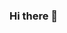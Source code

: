 ### Hi there 👋

<!--
**ziyouzhang8/ziyouzhang8** is a ✨ _special_ ✨ repository because its `README.md` (this file) appears on your GitHub profile.

Here are some ideas to get you started:

- 🔭 I’m currently working on ...
- 🌱 I’m currently learning ...
- 👯 I’m looking to collaborate on ...
- 🤔 I’m looking for help with ..a
- 💬 Ask me about ...
- 📫 How to reach me: ...
- 😄 Pronouns: ...
- ⚡ Fun fact: ...
-->
